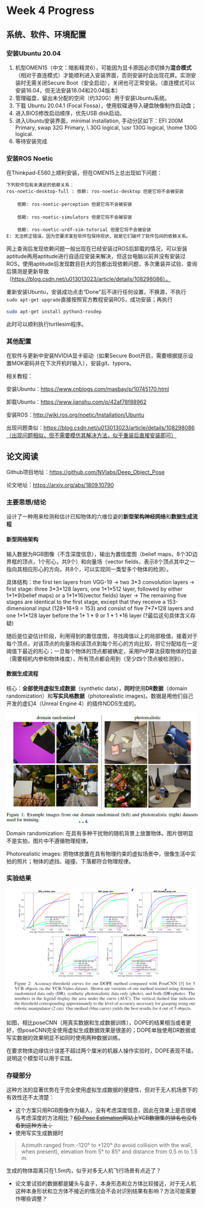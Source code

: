 # Week 4 Progress

## 系统、软件、环境配置

### 安装Ubuntu 20.04

1. 机型OMEN15（中文：暗影精灵6），可能因为显卡原因必须切换为**混合模式**（相对于直连模式）才能顺利进入安装界面，否则安装时会出现花屏。实测安装时无需关闭Secure Boot（安全启动），关闭也可正常安装。（直连模式可以安装16.04，但无法安装18.04和20.04版本）
2. 管理磁盘，留出未分配的空间（约320G）用于安装Ubuntu系统。
3. 下载 Ubuntu 20.04.1 (Focal Fossa），使用软碟通导入硬盘映像制作启动盘；
4. 进入BIOS修改启动顺序，优先USB disk启动。
5. 进入Ubuntu安装界面，minimal installation, 手动分区如下：EFI 200M Primary, swap 32G Primary, \ 30G logical, \usr 130G logical, \home 130G logical.
6. 等待安装完成

### 安装ROS Noetic

在Thinkpad-E580上顺利安装，但在OMEN15上总出现如下问题：

```bash
下列软件包有未满足的依赖关系：
ros-noetic-desktop-full : 依赖: ros-noetic-desktop 但是它将不会被安装
 
    依赖: ros-noetic-perception 但是它将不会被安装
 
    依赖: ros-noetic-simulators 但是它将不会被安装
 
    依赖: ros-noetic-urdf-sim-tutorial 但是它将不会被安装
E: 无法修正错误，因为您要求某些软件包保持现状，就是它们破坏了软件包间的依赖关系。
```

网上查询后发现依赖问题一般出现在已经安装过ROS后卸载的情况，可以安装aptitude再用aptitude进行自适应安装来解决，但这台电脑以前并没有安装过ROS，使用aptitude后发现数目巨大的包都出现依赖问题，多次重装并试验、查询后猜测是更新导致（https://blog.csdn.net/u013013023/article/details/108298086）。

重新安装Ubuntu，安装成功点击“Done"后不进行任何设置，不换源，不执行`` sudo apt-get upgrade``直接按照官方教程安装ROS，成功安装；再执行

```bash
sudo apt-get install python3-rosdep
```

此时可以顺利执行turtlesim程序。

### 其他配置

在软件与更新中安装NVIDIA显卡驱动（如果Secure Boot开启，需要根据提示设置MOK密码并在下次开机时输入），安装git、typora。

相关教程：

安装Ubuntu：https://www.cnblogs.com/masbay/p/10745170.html

卸载Ubuntu：https://www.jianshu.com/p/42af78f88962

安装ROS：http://wiki.ros.org/noetic/Installation/Ubuntu

出现问题类似：https://blog.csdn.net/u013013023/article/details/108298086（出现问题相似，但不需要模仿其解决方法，似乎重装后直接安装即可）



## 论文阅读

Github项目地址：https://github.com/NVlabs/Deep_Object_Pose

论文地址：https://arxiv.org/abs/1809.10790

### 主要思想/结论

设计了一种用来检测和估计已知物体的六维位姿的**新型架构神经网络**和**数据生成流程**

#### 新型网络架构

输入数据为RGB图像（不含深度信息），输出为置信度图（belief maps，8个3D边界框的顶点，1个形心，共9个）和向量场（vector fields，表示8个顶点其中之一指向其相应形心的方向，共8个，可以实现同一类型多个物体的检测）。

具体结构：the first ten layers from VGG-19 -> two 3\*3 convolution layers -> first stage: three 3\*3\*128 layers, one 1\*1\*512 layer, followed by either 1\*1\*9(belief maps) or a 1\*1\*16(vector fields) layer -> The remaining five stages are identical to the first stage, except that they receive a 153-dimensional input (128+16+9 = 153) and consist of five 7\*7\*128 layers and one 1\*1\*128 layer before the 1\* 1 \* 9 or 1 \* 1 \*16 layer (?最后这句具体含义存疑)

随后是位姿估计阶段，利用得到的置信度图，寻找阈值以上的局部极值，接着对于每个顶点，对该顶点的向量场和该顶点到每个形心的方向比较，将它分配给在一定阈值下最近的形心；一旦每个物体的顶点都被确定，采用PnP算法获取物体的位姿（需要相机内参和物体维度），所有顶点都会用到（至少四个顶点被检测到）。

#### 数据生成流程

核心：**全部使用虚拟生成数据**（synthetic data），**同时**使用**DR数据**（domain randomization）和**写实风格数据**（photorealistic images)。数据是用他们自己开发的虚幻4（Unreal Engine 4）的插件NDDS生成的。

![image-20201221204222352](冬学期第四周进度.assets/image-20201221204222352.png)

Domain randomization: 在具有多种干扰物的随机背景上放置物体。图片很明显不是实拍，图片中不遵循物理规律。

Photorealistic images: 把物体放置在具有物理约束的虚拟场景中，很像生活中实拍的照片；物体的遮挡、碰撞、下落都符合物理规律。

### 实验结果

![image-20201221205122254](冬学期第四周进度.assets/image-20201221205122254.png)

如图，相比poseCNN（用真实数据和生成数据训练），DOPE的结果相当或者更好，但poseCNN完全使用虚拟生成数据效果是很差的；DOPE单独使用DR数据或写实数据的效果明显不如同时使用两种数据训练。

在要求物体边缘估计误差不超过两个厘米的机器人操作实验时，DOPE表现不错，说明这个模型可以用于实践。

### 存疑部分

这种方法的显著优势在于完全使用虚拟生成数据的便捷性，但对于无人机场景下的有效性还不太清楚：

- 这个方案只用RGB图像作为输入，没有考虑深度信息，因此在效果上是否很难与考虑深度的方法相比？~~[6D Pose Estimation](https://paperswithcode.com/task/6d-pose-estimation-1/latest)网站上YCB数据集的排名也没有看到这种方法；~~
- 使用写实生成数据时

> Azimuth ranged from –120° to +120° (to avoid collision with the wall, when present), elevation from 5° to 85° and distance from 0.5 m to 1.5 m.

生成的物体距离只在1.5m内，似乎对多无人机飞行场景有点近了？

- 论文里试验的数据都是罐头与盒子，本身形态和立方体比较接近，对于无人机这种本身形状和立方体不接近的情况会不会对识别结果有影响？方法可能需要作哪些调整？

